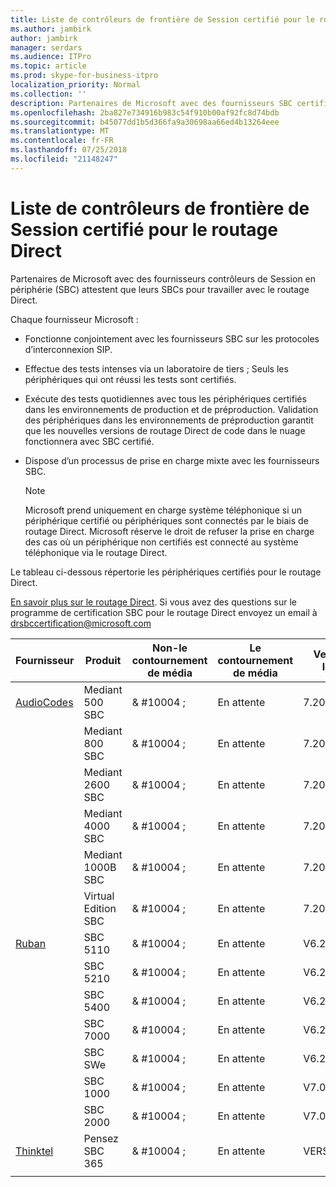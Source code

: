 ```yaml
---
title: Liste de contrôleurs de frontière de Session certifié pour le routage Direct
ms.author: jambirk
author: jambirk
manager: serdars
ms.audience: ITPro
ms.topic: article
ms.prod: skype-for-business-itpro
localization_priority: Normal
ms.collection: ''
description: Partenaires de Microsoft avec des fournisseurs SBC certifié leur SBC pour travailler avec le routage Direct.
ms.openlocfilehash: 2ba827e734916b983c54f910b00af92fc8d74bdb
ms.sourcegitcommit: b45077dd1b5d366fa9a30698aa66ed4b13264eee
ms.translationtype: MT
ms.contentlocale: fr-FR
ms.lasthandoff: 07/25/2018
ms.locfileid: "21148247"
---
```

# <a name="list-of-session-border-controllers-certified-for-direct-routing"></a>Liste de contrôleurs de frontière de Session certifié pour le routage Direct

Partenaires de Microsoft avec des fournisseurs contrôleurs de Session en périphérie (SBC) attestent que leurs SBCs pour travailler avec le routage Direct. 

Chaque fournisseur Microsoft : 

- Fonctionne conjointement avec les fournisseurs SBC sur les protocoles d’interconnexion SIP.
- Effectue des tests intenses via un laboratoire de tiers ; Seuls les périphériques qui ont réussi les tests sont certifiés. 
- Exécute des tests quotidiennes avec tous les périphériques certifiés dans les environnements de production et de préproduction. Validation des périphériques dans les environnements de préproduction garantit que les nouvelles versions de routage Direct de code dans le nuage fonctionnera avec SBC certifié. 
- Dispose d’un processus de prise en charge mixte avec les fournisseurs SBC.
 

  > [!NOTE]
  > Microsoft prend uniquement en charge système téléphonique si un périphérique certifié ou périphériques sont connectés par le biais de routage Direct. Microsoft réserve le droit de refuser la prise en charge des cas où un périphérique non certifiés est connecté au système téléphonique via le routage Direct. 

Le tableau ci-dessous répertorie les périphériques certifiés pour le routage Direct. 

[En savoir plus sur le routage Direct](https://aka.ms/dr). Si vous avez des questions sur le programme de certification SBC pour le routage Direct envoyez un email à drsbccertification@microsoft.com


|Fournisseur  |Produit  |Non-le contournement de média  |Le contournement de média  |Version du logiciel|
|---------|---------|---------|---------|---------|
|[AudioCodes](https://www.audiocodes.com/solutions-products/products/products-for-microsoft-365/sbcs-media-gateways)    |   Mediant 500 SBC       |    & #10004 ;     |    En attente      |     7.20A.200.055     |
|  |   Mediant 800 SBC       |    & #10004 ;      |     En attente    |      7.20A.200.055    |
|     |      Mediant 2600 SBC    |     & #10004 ;     |    En attente     |    7.20A.200.055      |
|     |   Mediant 4000 SBC       |     & #10004 ;     |    En attente     |    7.20A.200.055      |
|     |    Mediant 1000B SBC   |    & #10004 ;      |  En attente       |    7.20A.200.055   |
|     |   Virtual Edition SBC    |   & #10004 ;   |En attente         |     7.20A.200.055     |
|[Ruban](https://ribboncommunications.com/solutions/enterprise-solutions/microsoft-skype-business)     | SBC 5110    |    & #10004 ;      |   En attente      |     V6.2     |
|     |SBC 5210     |     & #10004 ;     |    En attente     |    V6.2      |
|     | SBC 5400     |    & #10004 ;  |    En attente     |   V6.2    |
|     |SBC 7000     |     & #10004 ;  |    En attente     |    V6.2      |
|     | SBC SWe  |   & #10004 ;    |    En attente     |    V6.2      |
|     |SBC 1000   |     & #10004 ;   |     En attente    |    V7.0.2   |& #10004 ; 
|     | SBC 2000    |     & #10004 ;   |    En attente     |    V7.0.2      |
|[Thinktel](https://www.thinktel.ca/services/think-365/think-365-overview/)     |    Pensez SBC 365      |  & #10004 ;       |    En attente     |   VERSION 1.4       |
|     |         |         |         |         |
